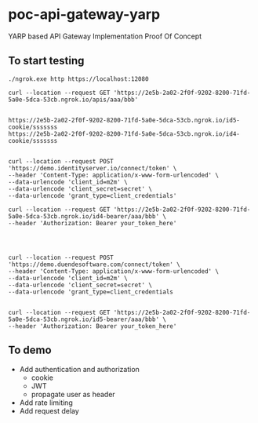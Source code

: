 # poc-api-gateway-yarp
YARP based API Gateway Implementation Proof Of Concept

## To start testing

```
./ngrok.exe http https://localhost:12080

curl --location --request GET 'https://2e5b-2a02-2f0f-9202-8200-71fd-5a0e-5dca-53cb.ngrok.io/apis/aaa/bbb'


https://2e5b-2a02-2f0f-9202-8200-71fd-5a0e-5dca-53cb.ngrok.io/id5-cookie/sssssss
https://2e5b-2a02-2f0f-9202-8200-71fd-5a0e-5dca-53cb.ngrok.io/id4-cookie/sssssss


curl --location --request POST 'https://demo.identityserver.io/connect/token' \
--header 'Content-Type: application/x-www-form-urlencoded' \
--data-urlencode 'client_id=m2m' \
--data-urlencode 'client_secret=secret' \
--data-urlencode 'grant_type=client_credentials'

curl --location --request GET 'https://2e5b-2a02-2f0f-9202-8200-71fd-5a0e-5dca-53cb.ngrok.io/id4-bearer/aaa/bbb' \
--header 'Authorization: Bearer your_token_here'




curl --location --request POST 'https://demo.duendesoftware.com/connect/token' \
--header 'Content-Type: application/x-www-form-urlencoded' \
--data-urlencode 'client_id=m2m' \
--data-urlencode 'client_secret=secret' \
--data-urlencode 'grant_type=client_credentials


curl --location --request GET 'https://2e5b-2a02-2f0f-9202-8200-71fd-5a0e-5dca-53cb.ngrok.io/id5-bearer/aaa/bbb' \
--header 'Authorization: Bearer your_token_here'
```



## To demo
- Add authentication and authorization
  * cookie
  * JWT
  * propagate user as header
- Add rate limiting
- Add request delay
